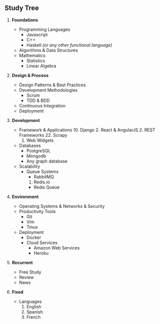 ## Study Tree

1. **Foundations**
    - Programming Languages
        + Javascript
        + C++
        + Haskell _(or any other functional language)_
    - Algorithms & Data Structures
    - Mathematics
        * Statistics
        * Linear Algebra

1. **Design & Process**
    - Design Patterns & Best Practices
    - Development Methodologies
        - Scrum
        - TDD & BDD
    - Continuous Integration
    - Deployment

1. **Development**
    - Framework & Applications
        10. Django
        2. React & AngularJS
        2. REST Frameworks
        22. Scrapy
        1. Web Widgets
    - Databases
        - PostgreSQL
        * Mongodb
        - Any graph database
    - Scalability
        - Queue Systems
            * RabbitMQ
            1. Redis.io
            - Redis Queue

1. **Environment**
    - Operating Systems & Networks & Security
    - Productivity Tools
        - Git
        - Vim
        - Tmux
    - Deployment
        - Docker
        - Cloud Services
            - Amazon Web Services
            - Heroku

1. **Recurrent**
    - Free Study
    - Review
    - News

1. **Fixed**
    - Languages
        1. English
        1. Spanish
        1. French
